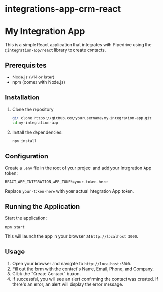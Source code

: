 # integrations-app-crm-react


# My Integration App

This is a simple React application that integrates with Pipedrive using the `@integration-app/react` library to create contacts.

## Prerequisites

- Node.js (v14 or later)
- npm (comes with Node.js)

## Installation

1. Clone the repository:

   ```bash
   git clone https://github.com/yourusername/my-integration-app.git
   cd my-integration-app
   ```

2. Install the dependencies:

   ```bash
   npm install
   ```

## Configuration

Create a `.env` file in the root of your project and add your Integration App token:

```env
REACT_APP_INTEGRATION_APP_TOKEN=your-token-here
```

Replace `your-token-here` with your actual Integration App token.

## Running the Application

Start the application:

```bash
npm start
```

This will launch the app in your browser at `http://localhost:3000`.

## Usage

1. Open your browser and navigate to `http://localhost:3000`.
2. Fill out the form with the contact's Name, Email, Phone, and Company.
3. Click the "Create Contact" button.
4. If successful, you will see an alert confirming the contact was created. If there's an error, an alert will display the error message.
